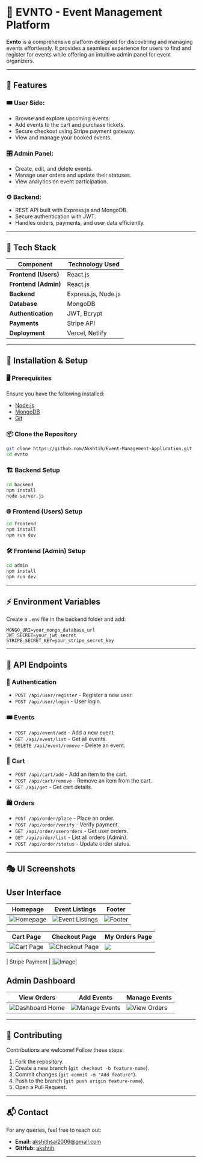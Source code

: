 # 🎉 EVNTO - Event Management Platform

**Evnto** is a comprehensive platform designed for discovering and managing events effortlessly. It provides a seamless experience for users to find and register for events while offering an intuitive admin panel for event organizers.

---

## 📌 Features

### 🎟️ User Side:
- Browse and explore upcoming events.
- Add events to the cart and purchase tickets.
- Secure checkout using Stripe payment gateway.
- View and manage your booked events.

### 🎛️ Admin Panel:
- Create, edit, and delete events.
- Manage user orders and update their statuses.
- View analytics on event participation.

### ⚙️ Backend:
- REST API built with Express.js and MongoDB.
- Secure authentication with JWT.
- Handles orders, payments, and user data efficiently.

---

## 🚀 Tech Stack

| Component  | Technology Used |
|------------|----------------|
| **Frontend (Users)** | React.js |
| **Frontend (Admin)** | React.js |
| **Backend** | Express.js, Node.js |
| **Database** | MongoDB |
| **Authentication** | JWT, Bcrypt |
| **Payments** | Stripe API |
| **Deployment** | Vercel, Netlify |

---

## 🔧 Installation & Setup

### 🖥️ Prerequisites
Ensure you have the following installed:
- [Node.js](https://nodejs.org/)
- [MongoDB](https://www.mongodb.com/)
- [Git](https://git-scm.com/)

### 📦 Clone the Repository
```sh
git clone https://github.com/Akshtih/Event-Management-Application.git
cd evnto
```

### 🏗️ Backend Setup
```sh
cd backend
npm install
node server.js
```

### 🌐 Frontend (Users) Setup
```sh
cd frontend
npm install
npm run dev
```

### 🛠️ Frontend (Admin) Setup
```sh
cd admin
npm install
npm run dev
```

---

## ⚡ Environment Variables

Create a `.env` file in the backend folder and add:

```plaintext
MONGO_URI=your_mongo_database_url
JWT_SECRET=your_jwt_secret
STRIPE_SECRET_KEY=your_stripe_secret_key
```

---

## 🔗 API Endpoints

### 📌 Authentication
- `POST /api/user/register` - Register a new user.
- `POST /api/user/login` - User login.

### 🎟️ Events
- `POST /api/event/add` - Add a new event.
- `GET /api/event/list` - Get all events.
- `DELETE /api/event/remove` - Delete an event.

### 🛒 Cart
- `POST /api/cart/add` - Add an item to the cart.
- `POST /api/cart/remove` - Remove an item from the cart.
- `GET /api/get` - Get cart details.

### 🛍️ Orders
- `POST /api/order/place` - Place an order.
- `POST /api/order/verify` - Verify payment.
- `GET /api/order/userorders` - Get user orders.
- `GET /api/order/list` - List all orders (Admin).
- `POST /api/order/status` - Update order status.

---

## 🎭 UI Screenshots

## User Interface  

| Homepage | Event Listings | Footer |
|----------|---------------|--------------|
| ![Homepage](https://github.com/user-attachments/assets/fcc570c4-4a6b-4341-a2d2-78ce2c82ddf2) | ![Event Listings](https://github.com/user-attachments/assets/535ea556-bc69-479e-90cb-2804ae4d94fe) | ![Footer](https://github.com/user-attachments/assets/1b899cfe-e9e0-4fdf-9888-9d301b70c31f) |

| Cart Page | Checkout Page | My Orders Page |
|-------------|-----------|--------------|
| ![Cart Page](https://github.com/user-attachments/assets/76cb55d6-c7f2-490f-8569-aa914e7550f1) | ![Checkout Page](https://github.com/user-attachments/assets/66cfa046-7ce7-4552-9221-42a5fe7fc8b8) | ![](https://github.com/user-attachments/assets/936d1a06-6e2c-47da-b2d8-41f0d86c7592) |


| Stripe Payment |
|![Image](https://github.com/user-attachments/assets/825179a1-fb0e-40fd-b3dc-8680015509c3)|

## Admin Dashboard  

| View Orders | Add Events | Manage Events |
|---------------|--------------|------------|
| ![Dashboard Home](https://github.com/user-attachments/assets/40635afc-ced4-4b6b-83ec-d1a48bde9a06) | ![Manage Events](https://github.com/user-attachments/assets/f2297e2c-a012-4652-988b-301dbbb2f7ca) | ![View Orders](https://github.com/user-attachments/assets/a81dc83e-3c56-4aa1-a80e-262a187982e5) |

---

## 🤝 Contributing

Contributions are welcome! Follow these steps:
1. Fork the repository.
2. Create a new branch (`git checkout -b feature-name`).
3. Commit changes (`git commit -m "Add feature"`).
4. Push to the branch (`git push origin feature-name`).
5. Open a Pull Request.


---

## 📬 Contact

For any queries, feel free to reach out:
- **Email:** akshithsai2006@gmail.com
- **GitHub:** [akshtih](https://github.com/akshtih)

---

